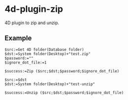 # 4d-plugin-zip
4D plugin to zip and unzip.

Example
---
```
$src:=Get 4D folder(Database folder)
$dst:=System folder(Desktop)+"test.zip"
$password:=""
$ignore_dot_file:=1

$success:=Zip ($src;$dst;$password;$ignore_dot_file)

$src:=$dst
$dst:=System folder(Desktop)+"test-unzip"

$success:=Unzip ($src;$dst;$password;$ignore_dot_file)
```
